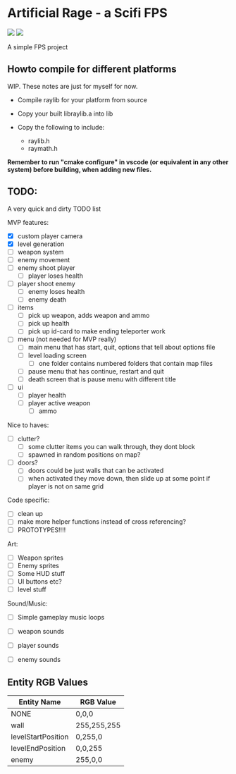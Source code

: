# Artificial Rage - a Scifi FPS

<p>
    <a href="https://discord.gg/PZkYZRx">
    <img src="https://img.shields.io/discord/475097536160595979?label=Skale%20Games%20Discord"></a>
    <a href="https://matrix.to/#/#skalegames:matrix.org">
    <img src="https://img.shields.io/matrix/skalegames:matrix.org?label=Skale%20Games%20Matrix"></a>
</p>

A simple FPS project

## Howto compile for different platforms

WIP. These notes are just for myself for now.

* Compile raylib for your platform from source

* Copy your built libraylib.a into lib

* Copy the following to include:
  * raylib.h
  * raymath.h

**Remember to run "cmake configure" in vscode (or equivalent in any other system) before building, when adding new files.**

## TODO:

A very quick and dirty TODO list

MVP features:
- [x] custom player camera
- [x] level generation
- [ ] weapon system
- [ ] enemy movement
- [ ] enemy shoot player
    - [ ] player loses health
- [ ] player shoot enemy
    - [ ] enemy loses health
    - [ ] enemy death
- [ ] items
    - [ ] pick up weapon, adds weapon and ammo
    - [ ] pick up health
    - [ ] pick up id-card to make ending teleporter work
- [ ] menu (not needed for MVP really)
    - [ ] main menu that has start, quit, options that tell about options file
    - [ ] level loading screen
        - [ ] one folder contains numbered folders that contain map files
    - [ ] pause menu that has continue, restart and quit
    - [ ] death screen that is pause menu with different title
- [ ] ui
    - [ ] player health
    - [ ] player active weapon
        - [ ] ammo

Nice to haves:

- [ ] clutter?
    - [ ] some clutter items you can walk through, they dont block
    - [ ] spawned in random positions on map?
- [ ] doors?
    - [ ] doors could be just walls that can be activated
    - [ ] when activated they move down, then slide up at some point if player is not on same grid

Code specific:

- [ ] clean up
- [ ] make more helper functions instead of cross referencing?
- [ ] PROTOTYPES!!!!

Art:

- [ ] Weapon sprites
- [ ] Enemy sprites
- [ ] Some HUD stuff
- [ ] UI buttons etc?
- [ ] level stuff

Sound/Music:

- [ ] Simple gameplay music loops
- [ ] weapon sounds
- [ ] player sounds
- [ ] enemy sounds


## Entity RGB Values

| Entity Name        | RGB Value   |
|--------------------|-------------|
| NONE               | 0,0,0       |
| wall               | 255,255,255 |
| levelStartPosition | 0,255,0     |
| levelEndPosition   | 0,0,255     |
| enemy              | 255,0,0     |
